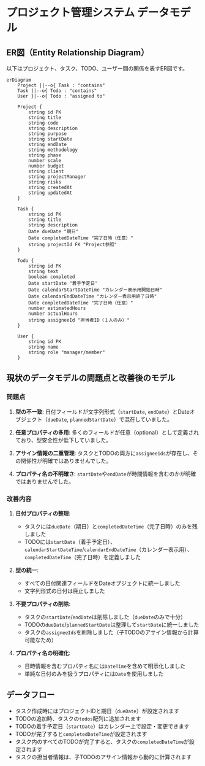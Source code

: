 # プロジェクト管理システム データモデル

## ER図（Entity Relationship Diagram）

以下はプロジェクト、タスク、TODO、ユーザー間の関係を表すER図です。

```mermaid
erDiagram
    Project ||--o{ Task : "contains"
    Task ||--o{ Todo : "contains"
    User }|--o{ Todo : "assigned to"

    Project {
        string id PK
        string title
        string code
        string description
        string purpose
        string startDate
        string endDate
        string methodology
        string phase
        number scale
        number budget
        string client
        string projectManager
        string risks
        string createdAt
        string updatedAt
    }

    Task {
        string id PK
        string title
        string description
        Date dueDate "期日"
        Date completedDateTime "完了日時（任意）"
        string projectId FK "Project参照"
    }

    Todo {
        string id PK
        string text
        boolean completed
        Date startDate "着手予定日"
        Date calendarStartDateTime "カレンダー表示用開始日時"
        Date calendarEndDateTime "カレンダー表示用終了日時"
        Date completedDateTime "完了日時（任意）"
        number estimatedHours
        number actualHours
        string assigneeId "担当者ID（１人のみ）"
    }

    User {
        string id PK
        string name
        string role "manager/member"
    }
```

## 現状のデータモデルの問題点と改善後のモデル

### 問題点
1. **型の不一致**: 日付フィールドが文字列形式（`startDate`, `endDate`）とDateオブジェクト（`dueDate`, `plannedStartDate`）で混在していました。

2. **任意プロパティの多用**: 多くのフィールドが任意（optional）として定義されており、型安全性が低下していました。

3. **アサイン情報の二重管理**: タスクとTODOの両方に`assigneeIds`が存在し、その関係性が明確ではありませんでした。

4. **プロパティ名の不明確さ**: `startDate`や`endDate`が時間情報を含むのかが明確ではありませんでした。

### 改善内容
1. **日付プロパティの整理**: 
   - タスクには`dueDate`（期日）と`completedDateTime`（完了日時）のみを残しました
   - TODOには`startDate`（着手予定日）、`calendarStartDateTime`/`calendarEndDateTime`（カレンダー表示用）、`completedDateTime`（完了日時）を定義しました

2. **型の統一**: 
   - すべての日付関連フィールドをDateオブジェクトに統一しました
   - 文字列形式の日付は廃止しました

3. **不要プロパティの削除**: 
   - タスクの`startDate`/`endDate`は削除しました（`dueDate`のみで十分）
   - TODOの`dueDate`/`plannedStartDate`は整理して`startDate`に統一しました
   - タスクの`assigneeIds`を削除しました（子TODOのアサイン情報から計算可能なため）

4. **プロパティ名の明確化**: 
   - 日時情報を含むプロパティ名には`DateTime`を含めて明示化しました
   - 単純な日付のみを扱うプロパティには`Date`を使用しました

## データフロー

- タスク作成時にはプロジェクトIDと期日（`dueDate`）が設定されます
- TODOの追加時、タスクの`todos`配列に追加されます
- TODOの着手予定日（`startDate`）はカレンダー上で設定・変更できます
- TODOが完了すると`completedDateTime`が設定されます
- タスク内のすべてのTODOが完了すると、タスクの`completedDateTime`が設定されます
- タスクの担当者情報は、子TODOのアサイン情報から動的に計算されます 